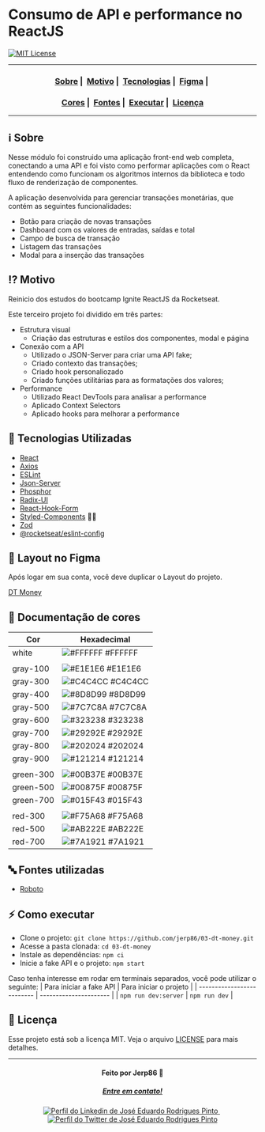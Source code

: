# Consumo de API e performance no ReactJS

[![MIT License](https://img.shields.io/badge/License-MIT-green.svg)](https://choosealicense.com/licenses/mit/)

---

<h3 align="center">
  <a href="#information_source-sobre">Sobre</a>&nbsp;|&nbsp;
  <a href="#interrobang-motivo">Motivo</a>&nbsp;|&nbsp;
  <a href="#rocket-tecnologias-utilizadas">Tecnologias</a>&nbsp;|&nbsp;
  <a href="#art-layout-no-figma">Figma</a>&nbsp;|&nbsp;
</h3>
<h3 align="center">
  <a href="#rainbow-documenta%C3%A7%C3%A3o-de-cores">Cores</a>&nbsp;|&nbsp;
  <a href="#abc-fontes-utilizadas">Fontes</a>&nbsp;|&nbsp;
  <a href="#zap-como-executar">Executar</a>&nbsp;|&nbsp;
  <a href="#memo-licen%C3%A7a">Licença</a>
</h3>

---

## :information_source: Sobre

Nesse módulo foi construido uma aplicação front-end web completa, conectando a uma API e foi visto como performar aplicações com o React entendendo como funcionam os algoritmos internos da biblioteca e todo fluxo de renderização de componentes.

A aplicação desenvolvida para gerenciar transações monetárias, que contém as seguintes funcionalidades:
- Botão para criação de novas transações
- Dashboard com os valores de entradas, saídas e total
- Campo de busca de transação
- Listagem das transações
- Modal para a inserção das transações

## :interrobang: Motivo

Reinicio dos estudos do bootcamp Ignite ReactJS da Rocketseat.

Este terceiro projeto foi dividido em três partes:
- Estrutura visual
  - Criação das estruturas e estilos dos componentes, modal e página
- Conexão com a API
  - Utilizado o JSON-Server para criar uma API fake;
  - Criado contexto das transações;
  - Criado hook personaliozado
  - Criado funções utilitárias para as formatações dos valores;
- Performance
  - Utilizado React DevTools para analisar a performance
  - Aplicado Context Selectors
  - Aplicado hooks para melhorar a performance

## :rocket: Tecnologias Utilizadas

- [React](https://reactjs.org/)
- [Axios](https://axios-http.com/)
- [ESLint](https://eslint.org/)
- [Json-Server](https://github.com/typicode/json-server)
- [Phosphor](https://phosphoricons.com/)
- [Radix-UI](https://www.radix-ui.com/)
- [React-Hook-Form](https://www.react-hook-form.com/)
- [Styled-Components](https://styled-components.com/) 💅🏽
- [Zod](https://github.com/colinhacks/zod)
- [@rocketseat/eslint-config](https://github.com/rocketseat/eslint-config-rocketseat#readme)

## :art: Layout no Figma

Após logar em sua conta, você deve duplicar o Layout do projeto.

[DT Money](https://www.figma.com/community/file/1138814493269096792)

## :rainbow: Documentação de cores

| Cor       | Hexadecimal                                                      |
| --------- | ---------------------------------------------------------------- |
| white     | ![#FFFFFF](https://via.placeholder.com/10/FFFFFF?text=+) #FFFFFF |
|                                                                              |
| gray-100  | ![#E1E1E6](https://via.placeholder.com/10/E1E1E6?text=+) #E1E1E6 |
| gray-300  | ![#C4C4CC](https://via.placeholder.com/10/C4C4CC?text=+) #C4C4CC |
| gray-400  | ![#8D8D99](https://via.placeholder.com/10/8D8D99?text=+) #8D8D99 |
| gray-500  | ![#7C7C8A](https://via.placeholder.com/10/7C7C8A?text=+) #7C7C8A |
| gray-600  | ![#323238](https://via.placeholder.com/10/323238?text=+) #323238 |
| gray-700  | ![#29292E](https://via.placeholder.com/10/29292E?text=+) #29292E |
| gray-800  | ![#202024](https://via.placeholder.com/10/202024?text=+) #202024 |
| gray-900  | ![#121214](https://via.placeholder.com/10/121214?text=+) #121214 |
|                                                                              |
| green-300 | ![#00B37E](https://via.placeholder.com/10/00B37E?text=+) #00B37E |
| green-500 | ![#00875F](https://via.placeholder.com/10/00875F?text=+) #00875F |
| green-700 | ![#015F43](https://via.placeholder.com/10/015F43?text=+) #015F43 |
|                                                                              |
| red-300   | ![#F75A68](https://via.placeholder.com/10/F75A68?text=+) #F75A68 |
| red-500   | ![#AB222E](https://via.placeholder.com/10/AB222E?text=+) #AB222E |
| red-700   | ![#7A1921](https://via.placeholder.com/10/7A1921?text=+) #7A1921 |

## :abc: Fontes utilizadas

- [Roboto](https://fonts.google.com/specimen/Roboto)

## :zap: Como executar

- Clone o projeto: ```git clone https://github.com/jerp86/03-dt-money.git```
- Acesse a pasta clonada: ```cd 03-dt-money```
- Instale as dependências: ```npm ci```
- Inicie a fake API e o projeto: ```npm start```

Caso tenha interesse em rodar em terminais separados, você pode utilizar o seguinte:
| Para iniciar a fake API    | Para iniciar o projeto |
| -------------------------- | ---------------------- |
| ``` npm run dev:server ``` | ``` npm run dev ```    |

## :memo: Licença

Esse projeto está sob a licença MIT. Veja o arquivo [LICENSE](LICENSE) para mais detalhes.

---

<h4 align="center">
  Feito por Jerp86 👋️
</h4>
<h5 align="center">
  <a href="mailto:jerp.dev@gmail.com">Entre em contato!</a>
</h5>

<p align="center">
  <a href="https://www.linkedin.com/in/jerp/">
    <img alt="Perfil do Linkedin de José Eduardo Rodrigues Pinto" src="https://img.shields.io/badge/LinkedIn-jerp-0e76a8?style=flat&logoColor=white&logo=linkedin">
  </a>
  &nbsp
  <a href="https://twitter.com/jerpbtu">
    <img alt="Perfil do Twitter de José Eduardo Rodrigues Pinto" src="https://img.shields.io/twitter/follow/jerpbtu?style=flat&logoColor=white&logo=Twitter">
  </a>
</p>
